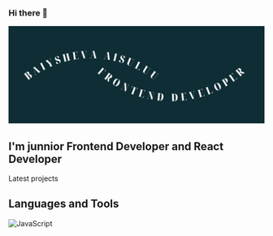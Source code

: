 ### Hi there 👋

<!--
**A1suluu/A1suluu** is a ✨ _special_ ✨ repository because its `README.md` (this file) appears on your GitHub profile.

Here are some ideas to get you started:

- 🔭 I’m currently working on ...
- 🌱 I’m currently learning ...
- 👯 I’m looking to collaborate on ...
- 🤔 I’m looking for help with ...
- 💬 Ask me about ...
- 📫 How to reach me: ...
- 😄 Pronouns: ...
- ⚡ Fun fact: ...
-->

![Header](https://github.com/A1suluu/A1suluu/blob/main/assets/Baiyshova%20Aisuluu1.png)

## I'm junnior Frontend Developer and React Developer

Latest projects

## Languages and Tools

![JavaScript](https://img.shields.io/badge/-<JavaScript>-073b4c??style=flat-square&logo=JavaScript)
